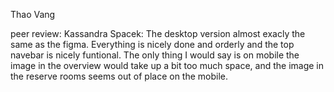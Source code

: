 Thao Vang


peer review: Kassandra Spacek: The desktop version almost exacly the same as the figma. Everything is nicely done and orderly and the top navebar is nicely funtional. The only thing I would say is on mobile the image in the overview would take up a bit too much space, and the image in the reserve rooms seems out of place on the mobile.